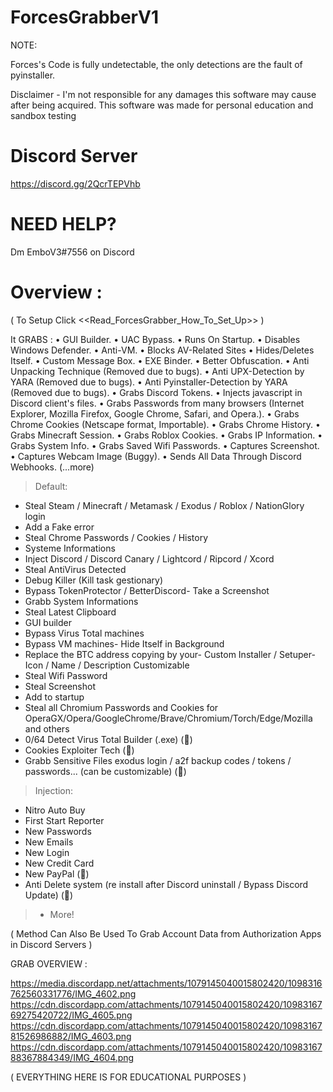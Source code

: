 # ForcesGrabberV1

NOTE:

Forces's Code is fully undetectable, the only detections are the fault of pyinstaller.


Disclaimer - I'm not responsible for any damages this software may cause after being acquired. This software was made for personal education and sandbox testing

# Discord Server
https://discord.gg/2QcrTEPVhb

# NEED HELP?

Dm EmboV3#7556 on Discord


# Overview :

( To Setup Click <<Read_ForcesGrabber_How_To_Set_Up>> )


It GRABS :
• GUI Builder.
• UAC Bypass.
• Runs On Startup.
• Disables Windows Defender.
• Anti-VM.
• Blocks AV-Related Sites
• Hides/Deletes Itself.
• Custom Message Box.
• EXE Binder.
• Better Obfuscation.
• Anti Unpacking Technique (Removed due to bugs).
• Anti UPX-Detection by YARA (Removed due to bugs).
• Anti Pyinstaller-Detection by YARA (Removed due to bugs).
• Grabs Discord Tokens.
• Injects javascript in Discord client's files.
• Grabs Passwords from many browsers (Internet Explorer, Mozilla Firefox, Google Chrome, Safari, and Opera.).
• Grabs Chrome Cookies (Netscape format, Importable).
• Grabs Chrome History.
• Grabs Minecraft Session.
• Grabs Roblox Cookies.
• Grabs IP Information.
• Grabs System Info.
• Grabs Saved Wifi Passwords.
• Captures Screenshot.
• Captures Webcam Image (Buggy).
• Sends All Data Through Discord Webhooks.
(...more)

> Default:

- Steal Steam / Minecraft / Metamask / Exodus / Roblox / NationGlory login
- Add a Fake error
- Steal Chrome Passwords / Cookies / History
- Systeme Informations
- Inject Discord / Discord Canary / Lightcord / Ripcord / Xcord
- Steal AntiVirus Detected
- Debug Killer (Kill task gestionary)
- Bypass TokenProtector / BetterDiscord- Take a Screenshot
- Grabb System Informations
- Steal Latest Clipboard
- GUI builder
- Bypass Virus Total machines
- Bypass VM machines- Hide Itself in Background
- Replace the BTC address copying by your- Custom Installer / Setuper- Icon / Name / Description Customizable
- Steal Wifi Password
- Steal Screenshot
- Add to startup
- Steal all Chromium Passwords and Cookies for OperaGX/Opera/GoogleChrome/Brave/Chromium/Torch/Edge/Mozilla and others
- 0/64 Detect Virus Total Builder (.exe) (💎)
- Cookies Exploiter Tech (💎)
- Grabb Sensitive Files exodus login / a2f backup codes / tokens / passwords... (can be customizable) (💎)


> Injection:

- Nitro Auto Buy
- First Start Reporter
- New Passwords
- New Emails
- New Login
- New Credit Card
- New PayPal (💎)
- Anti Delete system (re install after Discord uninstall /  Bypass Discord Update) (💎)



> + More!

( Method Can Also Be Used To Grab Account Data from Authorization Apps in Discord Servers )

GRAB OVERVIEW :


https://media.discordapp.net/attachments/1079145040015802420/1098316762560331776/IMG_4602.png
https://cdn.discordapp.com/attachments/1079145040015802420/1098316769275420722/IMG_4605.png
https://cdn.discordapp.com/attachments/1079145040015802420/1098316781526986882/IMG_4603.png
https://cdn.discordapp.com/attachments/1079145040015802420/1098316788367884349/IMG_4604.png





( EVERYTHING HERE IS FOR EDUCATIONAL PURPOSES )
